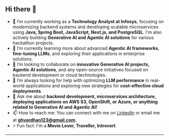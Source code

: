 ## Hi there 👋

<!--
**ghvardhan569/ghvardhan569** is a ✨ _special_ ✨ repository because its `README.md` (this file) appears on your GitHub profile.

Here are some ideas to get you started:

- 🔭 I’m currently working on ...
- 🌱 I’m currently learning ...
- 👯 I’m looking to collaborate on ...
- 🤔 I’m looking for help with ...
- 💬 Ask me about ...
- 📫 How to reach me: ...
- 😄 Pronouns: ...
- ⚡ Fun fact: ...
-->

  - 🔭 I’m currently working as a **Technology Analyst at Infosys**, focusing on modernizing backend systems and developing scalable microservices using **Java, Spring Boot, JavaScript, Next.js, and PostgreSQL**. I'm also actively building **Generative AI and Agentic AI solutions** for various hackathon projects.
  - 🌱 I’m currently learning more about advanced **Agentic AI frameworks**, **fine-tuning LLMs**, and exploring their applications in enterprise solutions.
  - 👯 I’m looking to collaborate on **innovative Generative AI projects, Agentic AI solutions**, and any open-source initiatives focused on backend development or cloud technologies.
  - 🤔 I’m always looking for help with optimizing **LLM performance** in real-world applications and exploring new strategies for **cost-effective cloud deployments**.
  - 💬 Ask me about **backend development, microservices architecture, deploying applications on AWS S3, OpenShift, or Azure, or anything related to Generative AI and Agentic AI\!**
  - 📫 How to reach me: You can connect with me on [LinkedIn](https://linkedin.com/in/ghvardhan569/) or email me at **ghvardhan123@gmail.com**.
  - ⚡ Fun fact: I'm a **Movie Lover, Traveller, Introvert**

-----
